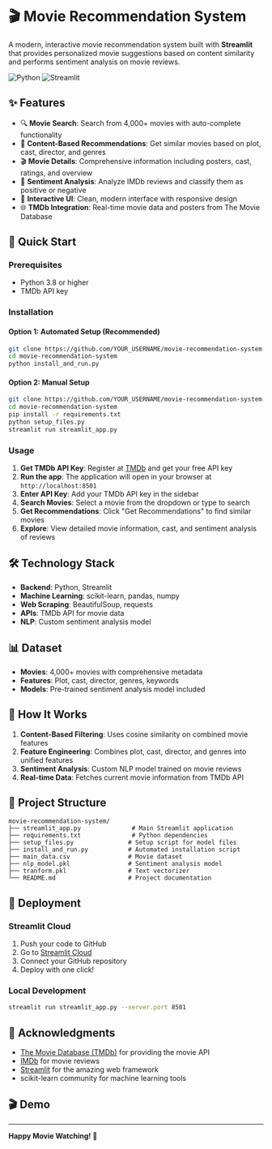 # 🎬 Movie Recommendation System

A modern, interactive movie recommendation system built with **Streamlit** that provides personalized movie suggestions based on content similarity and performs sentiment analysis on movie reviews.

![Python](https://img.shields.io/badge/python-v3.8+-blue.svg)
![Streamlit](https://img.shields.io/badge/streamlit-v1.28.0-red.svg)

## ✨ Features

- 🔍 **Movie Search**: Search from 4,000+ movies with auto-complete functionality
- 🎯 **Content-Based Recommendations**: Get similar movies based on plot, cast, director, and genres
- 🎬 **Movie Details**: Comprehensive information including posters, cast, ratings, and overview
- 📝 **Sentiment Analysis**: Analyze IMDb reviews and classify them as positive or negative
- 🎨 **Interactive UI**: Clean, modern interface with responsive design
- 🌐 **TMDb Integration**: Real-time movie data and posters from The Movie Database

## 🚀 Quick Start

### Prerequisites

- Python 3.8 or higher
- TMDb API key 

### Installation

#### Option 1: Automated Setup (Recommended)
```bash
git clone https://github.com/YOUR_USERNAME/movie-recommendation-system.git
cd movie-recommendation-system
python install_and_run.py
```

#### Option 2: Manual Setup
```bash
git clone https://github.com/YOUR_USERNAME/movie-recommendation-system.git
cd movie-recommendation-system
pip install -r requirements.txt
python setup_files.py
streamlit run streamlit_app.py
```

### Usage

1. **Get TMDb API Key**: Register at [TMDb](https://www.themoviedb.org/) and get your free API key
2. **Run the app**: The application will open in your browser at `http://localhost:8501`
3. **Enter API Key**: Add your TMDb API key in the sidebar
4. **Search Movies**: Select a movie from the dropdown or type to search
5. **Get Recommendations**: Click "Get Recommendations" to find similar movies
6. **Explore**: View detailed movie information, cast, and sentiment analysis of reviews

## 🛠️ Technology Stack

- **Backend**: Python, Streamlit
- **Machine Learning**: scikit-learn, pandas, numpy
- **Web Scraping**: BeautifulSoup, requests
- **APIs**: TMDb API for movie data
- **NLP**: Custom sentiment analysis model

## 📊 Dataset

- **Movies**: 4,000+ movies with comprehensive metadata
- **Features**: Plot, cast, director, genres, keywords
- **Models**: Pre-trained sentiment analysis model included

## 🎯 How It Works

1. **Content-Based Filtering**: Uses cosine similarity on combined movie features
2. **Feature Engineering**: Combines plot, cast, director, and genres into unified features
3. **Sentiment Analysis**: Custom NLP model trained on movie reviews
4. **Real-time Data**: Fetches current movie information from TMDb API

## 📁 Project Structure

```
movie-recommendation-system/
├── streamlit_app.py              # Main Streamlit application
├── requirements.txt              # Python dependencies
├── setup_files.py               # Setup script for model files
├── install_and_run.py           # Automated installation script
├── main_data.csv                # Movie dataset
├── nlp_model.pkl                # Sentiment analysis model
├── tranform.pkl                 # Text vectorizer
└── README.md                    # Project documentation
```

## 🚀 Deployment

### Streamlit Cloud
1. Push your code to GitHub
2. Go to [Streamlit Cloud](https://streamlit.io/cloud)
3. Connect your GitHub repository
4. Deploy with one click!

### Local Development
```bash
streamlit run streamlit_app.py --server.port 8501
```

## 🙏 Acknowledgments

- [The Movie Database (TMDb)](https://www.themoviedb.org/) for providing the movie API
- [IMDb](https://www.imdb.com/) for movie reviews
- [Streamlit](https://streamlit.io/) for the amazing web framework
- scikit-learn community for machine learning tools
## 🎬 Demo

---

**Happy Movie Watching! 🍿** 
